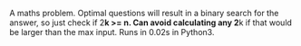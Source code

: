 A maths problem. Optimal questions will result in a binary search for the answer, so just check if 2**k >= n. Can avoid calculating any 2**k if that would be larger than the max input. Runs in 0.02s in Python3.
